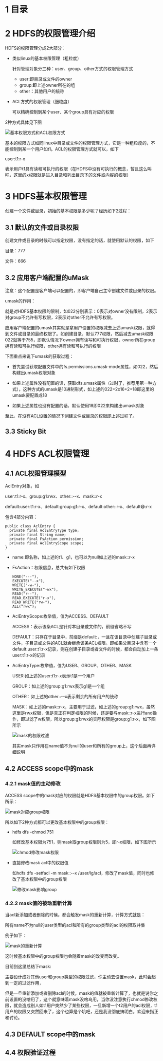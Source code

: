 # 1 目录

# 2 HDFS的权限管理介绍

HDFS的权限管理分成2大部分：

-	类似linux的基本权限管理（粗粒度）

	针对管理对象分三种：user、group、other方式的权限管理方式

	-	user:即目录或文件的owner
	-	group:即上述owner所在的组
	-	other：其他用户的统称

-	ACL方式的权限管理（细粒度）

	可以精确控制到某个user、某个group具有对应的权限

2种方式具体见下图

![基本权限方式和ACL权限方式](https://static.oschina.net/uploads/img/201606/21224904_KZpt.png "基本权限方式和ACL权限方式")

基本的权限方式如同linux中目录或文件的权限管理方式，它是一种粗粒度的，不能控制到某一个用户如t1。ACL的权限管理方式就可以，如下

user:t1:r-x

表示用户t1具有读和可执行的权限（在HDFS中没有可执行的概念，暂且这么叫吧，这里的x权限就是进入目录和列出目录下的文件或内容的权限）

# 3 HDFS基本权限管理

创建一个文件或目录，初始的基本权限是多少呢？经历如下2过程：

## 3.1 默认的文件或目录权限

创建文件或目录的时候可以指定权限，没有指定的话，就使用默认的权限，如下

目录：777

文件：666

## 3.2 应用客户端配置的uMask

注意：这个配置是客户端可以配置的，即客户端自己主宰创建文件或目录的权限。

umask的作用：

就是对HDFS基本权限的限制，如022分别表示：0表示对owner没有限制，2表示对group不允许有写权限，2表示对other不允许有写权限。

应用客户端配置的umask其实就是拿用户设置的权限减去上述umask权限，就得到文件或目录的最终权限了。如创建目录，默认777权限，然后减去umask权限022就等于755，即默认情况下owner拥有读写和可执行权限，owner所在group拥有读和可执行权限，other拥有读和可执行的权限

下面重点来说下umask的获取过程：

-	首先尝试获取配置文件中的fs.permissions.umask-mode属性，如022，然后构建出umask权限对象

-	如果上述属性没有配置的话，获取dfs.umask属性（过时了，推荐用第一种方式），这种方式的umask是10进制形式，如上述的022=2x16+2=18即这里的umask要配置成18

-	如果上述属性也没有配置的话，默认使用18即022来构建出umask对象

至此，在没有ACL设置的情况下创建文件或目录的权限即上述过程了。

## 3.3 Sticky Bit

# 4 HDFS ACL权限管理

## 4.1 ACL权限管理模型

AclEntry对象，如

user:t1:r-x、group:g1:rwx、other::--x、mask::r-x

default:user:t1:r-x、default:group:g1:r-x、default:other::r-x、default:mask::r-x

包含4部分内容：

	public class AclEntry {
	  private final AclEntryType type;
	  private final String name;
	  private final FsAction permission;
	  private final AclEntryScope scope;
    }

-	name:即名称，如上述的t1、g1，也可以为null如上述的mask::r-x

-	FsAction：权限信息，总共有如下权限

		NONE("---"),
		EXECUTE("--x"),
		WRITE("-w-"),
		WRITE_EXECUTE("-wx"),
		READ("r--"),
		READ_EXECUTE("r-x"),
		READ_WRITE("rw-"),
		ALL("rwx");

-	AclEntryScope:枚举值，值为ACCESS、DEFAULT

	ACCESS：表示该条ACL是针对本目录或文件的，前缀省略不写

	DEFAULT：只存在于目录中，前缀是default:，一旦在该目录中创建子目录或文件，子目录或文件的ACL就会继承该条ACL权限。即如果父目录中含有一个default:user:t1:r-x记录，则在创建子目录或者文件的时候，都会自动加上一条user:t1:r-x的记录

-	AclEntryType:枚举值，值为USER、GROUP、OTHER、MASK

	USER:如上述的user:t1:r-x表示t1是一个用户

	GROUP：如上述的group:g1:rwx表示g1是一个组
	
	OTHER：如上述的other::--x表示剩余的所有用户的统称

	MASK：如上述的mask::r-x，主要用于过滤，如上述的group:g1:rwx，虽然这里是rwx权限，但是真正在判定权限的时候，还是要与mask::r-x进行and操作，即过滤了w权限，所以group:g1:rwx的实际权限是group:g1:r-x，如下图所示

	![mask的权限过滤](https://static.oschina.net/uploads/img/201606/22075459_ghE8.png "mask的权限过滤")

	其实mask只作用在name值不为null的user和所有的group上，这个后面再详细说明

## 4.2 ACCESS scope中的mask

### 4.2.1 mask值的主动修改

ACCESS scope中的mask对应的权限就是HDFS基本权限中的group权限。如下所示：

![mask对应group权限](https://static.oschina.net/uploads/img/201606/22080307_5Hrm.png "mask对应group权限")

所以如下2种方式都可以更改基本权限中的group权限：

-	hdfs dfs -chmod 751

	如修改基本权限为751，则mask取group权限则为5，即r-x权限，如下图所示

	![chmod修改mask权限](https://static.oschina.net/uploads/img/201606/22080803_tgDK.png "chmod修改mask权限")

-	直接修改mask acl中的权限值

	如hdfs dfs -setfacl -m mask::--x /user/lg/acl，修改了mask值，同时也修改了基本权限中的group权限

	![修改mask影响group](https://static.oschina.net/uploads/img/201606/22081116_pR0J.png "修改mask影响group")

### 4.2.2 mask值的被动重新计算

当acl新添加或者删除的时候，都会触发mask的重新计算，计算方式就是：

所有name不为null的user类型的acl和所有的group类型的acl的权限取并集

例子如下：

![mask的重新计算](https://static.oschina.net/uploads/img/201606/22083739_l4u7.png "mask的重新计算")

这时候基本权限中的group权限也会随着mask的改变而改变。

目前到这里总结下mask:

主要设计成对其他user和group类型的权限过滤，你主动去设置mask，此时会起到一定的过滤作用，

但是一旦重新添加或者删除acl的时候，mask的值就被重新计算了，也就是说你之前设置的没啥用了，这个就意味着mask没啥鸟用，当你没注意执行chmod修改权限，就会造成别人如t1用户突然少了某些权限，一旦新增一个t2用户的acl权限，t1用户的权限又突然回来了，这个也算是个坑吧，还是我没彻底搞明白，欢迎来指正和讨论。

## 4.3 DEFAULT scope中的mask

## 4.4 权限验证过程